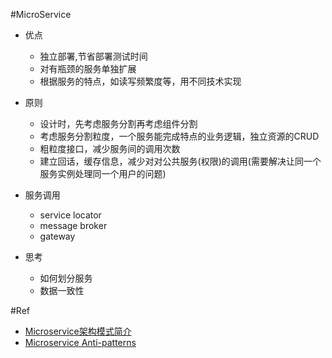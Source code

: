 #MicroService

+ 优点 
  - 独立部署,节省部署测试时间
  - 对有瓶颈的服务单独扩展
  - 根据服务的特点，如读写频繁度等，用不同技术实现
  
+ 原则
  - 设计时，先考虑服务分割再考虑组件分割
  - 考虑服务分割粒度，一个服务能完成特点的业务逻辑，独立资源的CRUD
  - 粗粒度接口，减少服务间的调用次数
  - 建立回话，缓存信息，减少对对公共服务(权限)的调用(需要解决让同一个服务实例处理同一个用户的问题)


+ 服务调用
  - service locator
  - message broker
  - gateway

+ 思考
  - 如何划分服务
  - 数据一致性 
 
#Ref
+ [Microservice架构模式简介](http://www.cnblogs.com/loveis715/p/4644266.html)
+ [Microservice Anti-patterns](http://www.cnblogs.com/loveis715/p/5315860.html)